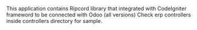 This application contains Ripcord library that integrated with CodeIgniter frameword to be connected with Odoo (all versions)
Check erp controllers inside controllers directory for sample.